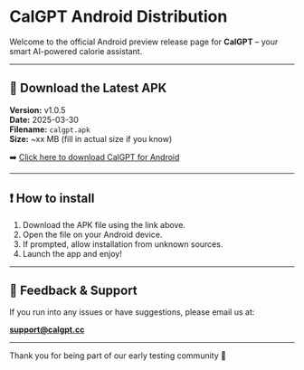 # CalGPT Android Distribution

Welcome to the official Android preview release page for **CalGPT** – your smart AI-powered calorie assistant.

---

## 📲 Download the Latest APK

**Version:** v1.0.5  
**Date:** 2025-03-30  
**Filename:** `calgpt.apk`  
**Size:** ~xx MB (fill in actual size if you know)

➡️ [Click here to download CalGPT for Android](https://github.com/akashicbot/calgpt-distribution/releases/download/v1.0.5/calgpt.apk)

---

## ❗ How to install

1. Download the APK file using the link above.
2. Open the file on your Android device.
3. If prompted, allow installation from unknown sources.
4. Launch the app and enjoy!

---

## 📧 Feedback & Support

If you run into any issues or have suggestions, please email us at:

**support@calgpt.cc**

---

Thank you for being part of our early testing community 🙌
